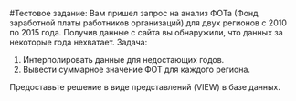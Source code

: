 #Тестовое задание:
Вам пришел запрос на анализ ФОТа (Фонд заработной платы работников организаций) для двух регионов с 2010 по 2015 года.
Получив данные с сайта вы обнаружили, что данных за некоторые года нехватает.
Задача: 
1) Интерполировать данные для недостающих годов.
2) Вывести суммарное значение ФОТ для каждого региона.


Предоставьте решение в виде представлений (VIEW) в базе данных.
